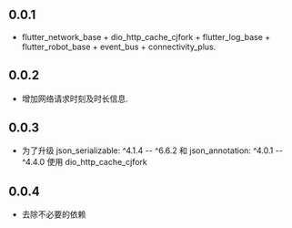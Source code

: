 ## 0.0.1

* flutter_network_base + dio_http_cache_cjfork + flutter_log_base + flutter_robot_base + event_bus + connectivity_plus.

## 0.0.2

* 增加网络请求时刻及时长信息.


## 0.0.3

* 为了升级 json_serializable: ^4.1.4 -- ^6.6.2 和 json_annotation: ^4.0.1 --^4.4.0 使用 dio_http_cache_cjfork


## 0.0.4

* 去除不必要的依赖